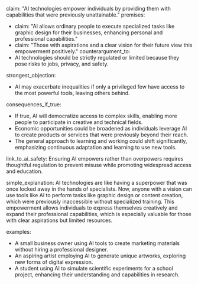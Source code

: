 claim: "AI technologies empower individuals by providing them with capabilities that were previously unattainable."
premises:
  - claim: "AI allows ordinary people to execute specialized tasks like graphic design for their businesses, enhancing personal and professional capabilities."
  - claim: "Those with aspirations and a clear vision for their future view this empowerment positively."
counterargument_to:
  - AI technologies should be strictly regulated or limited because they pose risks to jobs, privacy, and safety.

strongest_objection:
  - AI may exacerbate inequalities if only a privileged few have access to the most powerful tools, leaving others behind.

consequences_if_true:
  - If true, AI will democratize access to complex skills, enabling more people to participate in creative and technical fields.
  - Economic opportunities could be broadened as individuals leverage AI to create products or services that were previously beyond their reach.
  - The general approach to learning and working could shift significantly, emphasizing continuous adaptation and learning to use new tools.

link_to_ai_safety: 
  Ensuring AI empowers rather than overpowers requires thoughtful regulation to prevent misuse while promoting widespread access and education.

simple_explanation:
  AI technologies are like having a superpower that was once locked away in the hands of specialists. Now, anyone with a vision can use tools like AI to perform tasks like graphic design or content creation, which were previously inaccessible without specialized training. This empowerment allows individuals to express themselves creatively and expand their professional capabilities, which is especially valuable for those with clear aspirations but limited resources.

examples:
  - A small business owner using AI tools to create marketing materials without hiring a professional designer.
  - An aspiring artist employing AI to generate unique artworks, exploring new forms of digital expression.
  - A student using AI to simulate scientific experiments for a school project, enhancing their understanding and capabilities in research.